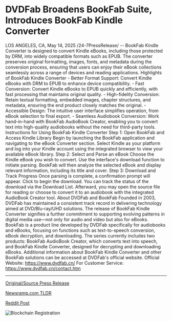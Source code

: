 # DVDFab Broadens BookFab Suite, Introduces BookFab Kindle Converter

LOS ANGELES, CA, May 14, 2025 /24-7PressRelease/ -- BookFab Kindle Converter is designed to convert Kindle eBooks, including those protected by DRM, into widely compatible formats such as EPUB. The converter preserves original formatting, images, fonts, and metadata during the conversion process, ensuring that users can enjoy their eBook collections seamlessly across a range of devices and reading applications.  Highlights of BookFab Kindle Converter  - Better Format Support: Convert Kindle eBooks with DRM to EPUB to enhance device compatibility. - Fast Conversion: Convert Kindle eBooks to EPUB quickly and efficiently, with fast processing that maintains original quality. - High-fidelity Conversion: Retain textual formatting, embedded images, chapter structures, and metadata, ensuring the end product closely matches the original. - Accessible Design: The intuitive user interface simplifies operation, from eBook selection to final export. - Seamless Audiobook Conversion: Work hand-in-hand with BookFab AudioBook Creator, enabling you to convert text into high-quality audiobooks without the need for third-party tools.  Instructions for Using BookFab Kindle Converter  Step 1: Open BookFab and Access Kindle Library Begin by launching the BookFab application and navigating to the eBook Converter section. Select Kindle as your platform and log into your Kindle account using the integrated browser to view your available eBook library.  Step 2: Select and Parse an eBook Choose the Kindle eBook you wish to convert. Use the interface's download function to initiate parsing. BookFab will then analyze the selected eBook and display relevant information, including its title and cover.  Step 3: Download and Track Progress Once parsing is complete, a confirmation prompt will appear. Click to begin the download. You can track the status of the download via the Download List. Afterward, you may open the source file for reading or choose to convert it to an audiobook with the integrated AudioBook Creator tool.  About DVDFab and BookFab  Founded in 2003, DVDFab has maintained a consistent track record in delivering technology aimed at DVD/Blu-ray/UHD solutions. The release of BookFab Kindle Converter signifies a further commitment to supporting evolving patterns in digital media use—not only for audio and video but also for eBooks.  BookFab is a product line developed by DVDFab specifically for audiobooks and eBooks, focusing on functions such as text-to-speech conversion, eBook decryption, and downloading. The series currently includes two products: BookFab AudioBook Creator, which converts text into speech, and BookFab Kindle Converter, designed for decrypting and downloading eBooks.  Additional information about BookFab Kindle Converter and other BookFab solutions can be accessed at DVDFab's official website.  Official Website: https://www.dvdfab.cn/ For Customer Service: https://www.dvdfab.cn/contact.htm 

---

[Original/Source Press Release](https://www.24-7pressrelease.com/press-release/522722/dvdfab-broadens-bookfab-suite-introduces-bookfab-kindle-converter)
                    

[Newsramp.com TLDR](https://newsramp.com/curated-news/introducing-bookfab-kindle-converter-effortlessly-convert-kindle-ebooks-to-epub-format/fe86f3afbdb4872b3861dae2cfdbe824) 

 



[Reddit Post](https://www.reddit.com/r/technology_press/comments/1km976k/introducing_bookfab_kindle_converter_effortlessly/) 



![Blockchain Registration](https://cdn.newsramp.app/24-7PressRelease/qrcode/255/14/sage9NO8.webp)